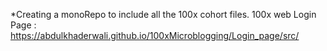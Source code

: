 \*Creating a monoRepo to include all the 100x cohort files.
100x web Login Page : https://abdulkhaderwali.github.io/100xMicroblogging/Login_page/src/
